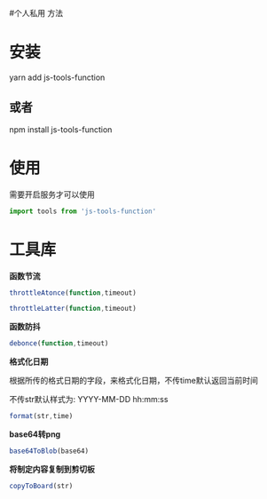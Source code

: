 #个人私用 方法

# 安装 

yarn add js-tools-function

## 或者

npm install js-tools-function



# 使用

需要开启服务才可以使用

```javascript
import tools from 'js-tools-function'
```



# 工具库

**函数节流**
```javascript
throttleAtonce(function,timeout)
```
```javascript
throttleLatter(function,timeout)
```

**函数防抖**
```javascript
debonce(function,timeout)
```

**格式化日期**

根据所传的格式日期的字段，来格式化日期，不传time默认返回当前时间

不传str默认样式为:  YYYY-MM-DD hh:mm:ss

```javascript
format(str,time)
```

**base64转png**

```javascript
base64ToBlob(base64)
```

**将制定内容复制到剪切板**

```javascript
copyToBoard(str)
```









